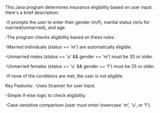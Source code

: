 This Java program determines insurance eligibility based on user input. Here's a brief description:

-It prompts the user to enter their gender (m/f), marital status (m/u for married/unmarried), and age.

-The program checks eligibility based on these rules:

-Married individuals (status == 'm') are automatically eligible.

-Unmarried males (status == 'u' && gender == 'm') must be 30 or older.

-Unmarried females (status == 'u' && gender == 'f') must be 25 or older.

-If none of the conditions are met, the user is not eligible.

Key Features:
-Uses Scanner for user input.

-Simple if-else logic to check eligibility.

-Case-sensitive comparison (user must enter lowercase 'm', 'u', or 'f').
